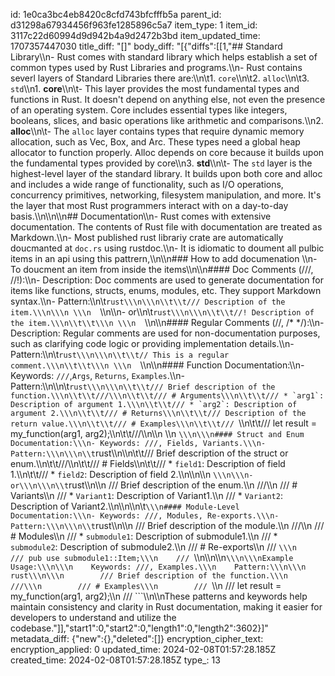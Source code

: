 id: 1e0ca3bc4eb8420c8cfd743bfcfffb5a
parent_id: d31298a67934456f963fe1285896c5a7
item_type: 1
item_id: 3117c22d60994d9d942b4a9d2472b3bd
item_updated_time: 1707357447030
title_diff: "[]"
body_diff: "[{\"diffs\":[[1,\"## Standard Library\\\n- Rust comes with standard library which helps establish a set of common types used by Rust Libraries and programs.\\\n- Rust contains severl layers of Standard Libraries there are:\\\n\\t1. `core`\\\n\\t2. `alloc`\\\n\\t3. `std`\\\n1. **core**\\\n\\t- This layer provides the most fundamental types and functions in Rust. It doesn't depend on anything else, not even the presence of an operating system. Core includes essential types like integers, booleans, slices, and basic operations like arithmetic and comparisons.\\\n2. **alloc**\\\n\\t- The `alloc` layer contains types that require dynamic memory allocation, such as Vec, Box, and Arc. These types need a global heap allocator to function properly. Alloc depends on core because it builds upon the fundamental types provided by core\\\n3. **std**\\\n\\t- The `std` layer is the highest-level layer of the standard library. It builds upon both core and alloc and includes a wide range of functionality, such as I/O operations, concurrency primitives, networking, filesystem manipulation, and more. It's the layer that most Rust programmers interact with on a day-to-day basis.\\\n\\\n\\\n## Documentation\\\n- Rust comes with extensive documentation. The contents of Rust file with documentation are treated as Markdown.\\\n- Most published rust librariy crate are automatically doucmanted at `doc.rs` using rustdoc.\\\n- It is idiomatic to doument all pulbic items in an api using this pattrern,\\\n\\\n### How to add documenation \\\n- To doucment an item from inside the items\\\n\\\n#### Doc Comments (///, //!):\\\n- Description: Doc comments are used to generate documentation for items like functions, structs, enums, modules, etc. They support Markdown syntax.\\\n- Pattern:\\\n\\t```rust\\\n\\\n\\t\\t/// Description of the item.\\\n\\\n \\\n  ```\\\n\\\n- or\\\n\\t```rust\\\n\\\n\\t\\t//! Description of the item.\\\n\\t\\t\\\n \\\n  ```\\\n\\\n#### Regular Comments (//, /* */):\\\n- Description: Regular comments are used for non-documentation purposes, such as clarifying code logic or providing implementation details.\\\n- Pattern:\\\n\\t```rust\\\n\\\n\\t\\t// This is a regular comment.\\\n\\t\\t\\\n \\\n  ```\\\n\\\n#### Function Documentation:\\\n- Keywords: `///`,`Args`, `Returns`, `Examples`.\\\n- Pattern:\\\n\\\n\\t```rust\\\n\\\n\\t\\t/// Brief description of the function.\\\n\\t\\t///\\\n\\t\\t/// # Arguments\\\n\\t\\t/// * `arg1`: Description of argument 1.\\\n\\t\\t/// * `arg2`: Description of argument 2.\\\n\\t\\t/// # Returns\\\n\\t\\t/// Description of the return value.\\\n\\t\\t/// # Examples\\\n\\t\\t/// ```\\\n\\t\\t/// let result = my_function(arg1, arg2);\\\n\\t\\t///\\\n\\\n \\\n  ```\\\n\\\n#### Struct and Enum Documentation:\\\n- Keywords: ///, Fields, Variants.\\\n- Pattern:\\\n\\\n\\t```rust\\\n\\\n\\t\\t/// Brief description of the struct or enum.\\\n\\t\\t///\\\n\\t\\t/// # Fields\\\n\\t\\t/// * `field1`: Description of field 1.\\\n\\t\\t/// * `field2`: Description of field 2.\\\n\\\n\\\n  ```\\\n\\\n- or\\\n\\\n\\t```rust\\\n\\\n    /// Brief description of the enum.\\\n    ///\\\n    /// # Variants\\\n    /// * `Variant1`: Description of Variant1.\\\n    /// * `Variant2`: Description of Variant2.\\\n\\\n\\\n\\t```\\\n#### Module-Level Documentation:\\\n- Keywords: ///, Modules, Re-exports.\\\n- Pattern:\\\n\\\n\\t```rust\\\n\\\n    /// Brief description of the module.\\\n    ///\\\n    /// # Modules\\\n    /// * `submodule1`: Description of submodule1.\\\n    /// * `submodule2`: Description of submodule2.\\\n    /// # Re-exports\\\n    /// ```\\\n    /// pub use submodule1::Item;\\\n    /// ```\\\n\\\n\\\n```\\\n\\\nExample Usage:\\\n\\\n    Keywords: ///, Examples.\\\n    Pattern:\\\n\\\n    rust\\\n\\\n        /// Brief description of the function.\\\n        ///\\\n        /// # Examples\\\n        /// ```\\\n        /// let result = my_function(arg1, arg2);\\\n        /// ```\\\n\\\nThese patterns and keywords help maintain consistency and clarity in Rust documentation, making it easier for developers to understand and utilize the codebase.\"]],\"start1\":0,\"start2\":0,\"length1\":0,\"length2\":3602}]"
metadata_diff: {"new":{},"deleted":[]}
encryption_cipher_text: 
encryption_applied: 0
updated_time: 2024-02-08T01:57:28.185Z
created_time: 2024-02-08T01:57:28.185Z
type_: 13